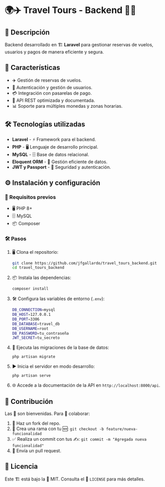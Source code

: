# 🌍✈️ Travel Tours - Backend 🏨🚀

## 📌 Descripción
Backend desarrollado en 🏗️ **Laravel** para gestionar reservas de vuelos, usuarios y pagos de manera eficiente y segura. 

## 🚀 Características
- ✈️ Gestión de reservas de vuelos.
- 👤 Autenticación y gestión de usuarios.
- 💳 Integración con pasarelas de pago.
- 📡 API REST optimizada y documentada.
- 📊 Soporte para múltiples monedas y zonas horarias.

## 🛠️ Tecnologías utilizadas
- **Laravel** - ⚡ Framework para el backend.
- **PHP** - 🖥️ Lenguaje de desarrollo principal.
- **MySQL** - 🗄️ Base de datos relacional.
- **Eloquent ORM** - 📌 Gestión eficiente de datos.
- **JWT y Passport** - 🔐 Seguridad y autenticación.

## ⚙️ Instalación y configuración

### 📝 Requisitos previos
- 🖥️ PHP 8+
- 🗄️ MySQL
- 📦 Composer

### 🛠️ Pasos
1. 🖥️ Clona el repositorio:
   ```sh
   git clone https://github.com/jfgallardo/travel_tours_backend.git
   cd travel_tours_backend
   ```
2. 📦 Instala las dependencias:
   ```sh
   composer install
   ```
3. 🛠️ Configura las variables de entorno (`.env`):
   ```sh
   DB_CONNECTION=mysql
   DB_HOST=127.0.0.1
   DB_PORT=3306
   DB_DATABASE=travel_db
   DB_USERNAME=root
   DB_PASSWORD=tu_contraseña
   JWT_SECRET=tu_secreto
   ```
4. 🔄 Ejecuta las migraciones de la base de datos:
   ```sh
   php artisan migrate
   ```
5. ▶️ Inicia el servidor en modo desarrollo:
   ```sh
   php artisan serve
   ```
6. 🌐 Accede a la documentación de la API en `http://localhost:8000/api`.

## 🤝 Contribución
Las 🙌 son bienvenidas. Para 👥 colaborar:
1. 🔀 Haz un fork del repo.
2. 🎨 Crea una rama con tu 🆕: `git checkout -b feature/nueva-funcionalidad`
3. ✅ Realiza un commit con tus ✍️: `git commit -m "Agregada nueva funcionalidad"`
4. 📩 Envía un pull request.

## 📜 Licencia
Este 🏗️ está bajo la 📜 MIT. Consulta el 📄 `LICENSE` para más detalles.

